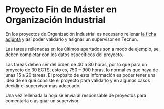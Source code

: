 # Proyecto Fin de M&aacute;ster en Organizaci&oacute;n Industrial

En los proyectos de Organizaci&oacute;n Industrial es necesario rellenar
[la ficha adjunta](https://nicolasserrano.github.io/ProyectosOI/anexo/PFM.doc) y as&iacute; poder validarlo
y asignar un supervisor en Tecnun.

Las tareas rellenadas en los &uacute;ltimos apartados son a modo de ejemplo,
se deben completar con los datos espec&iacute;ficos del proyecto.
 
Las tareas deben ser del orden de 40 a 80 horas, por lo que para un proyecto de 30 ECTS, esto es, 750 – 900 horas,
lo normal es que haya de unas 15 a 20 tareas. El prop&oacute;sito de esta informaci&oacute;n
es poder tener una idea de en qu&eacute; consiste el proyecto para validarlo y en algunos casos decidir el supervisor m&aacute;s adecuado.

Una vez rellenada la hoja se env&iacute;a al responsable de proyectos para comentarla o asignar un supervisor.
 
